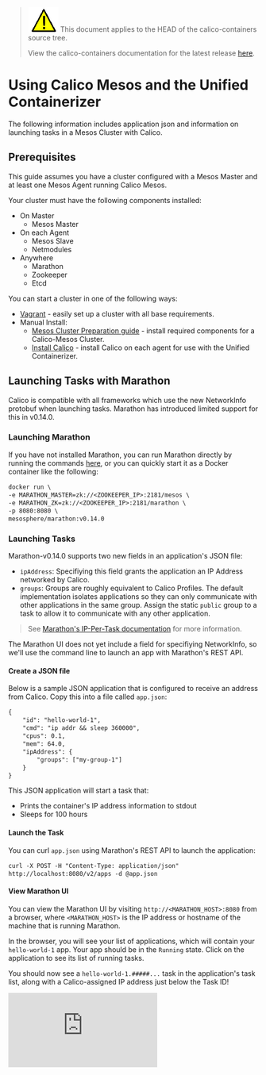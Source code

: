 <!--- master only -->
> ![warning](../images/warning.png) This document applies to the HEAD of the calico-containers source tree.
>
> View the calico-containers documentation for the latest release [here](https://github.com/projectcalico/calico-containers/blob/v0.18.0/README.md).
<!--- else
> You are viewing the calico-containers documentation for release **release**.
<!--- end of master only -->

# Using Calico Mesos and the Unified Containerizer
The following information includes application json and information on launching tasks in a Mesos Cluster with Calico.

## Prerequisites
This guide assumes you have a cluster configured with a Mesos Master and at least
one Mesos Agent running Calico Mesos.

Your cluster must have the following components installed:

- On Master
   	- Mesos Master
- On each Agent
   	- Mesos Slave
   	- Netmodules
- Anywhere
   	- Marathon
    - Zookeeper
    - Etcd

You can start a cluster in one of the following ways:

- [Vagrant](./Vagrant.md) - easily set up a cluster with all base requirements.
- Manual Install:
	- [Mesos Cluster Preparation guide](MesosClusterPreparation.md) - install
	  required components for a Calico-Mesos Cluster.
	- [Install Calico](ManualInstallCalicoUnifiedContainerizer.md) - install Calico
      on each agent for use with the Unified Containerizer.



## Launching Tasks with Marathon
Calico is compatible with all frameworks which use the new NetworkInfo protobuf when
launching tasks. Marathon has introduced limited support for this in v0.14.0.

### Launching Marathon
If you have not installed Marathon, you can run Marathon directly by running
the commands [here](MesosClusterPreparation.md#marathon), or you can quickly
start it as a Docker container like the following:

```
docker run \
-e MARATHON_MASTER=zk://<ZOOKEEPER_IP>:2181/mesos \
-e MARATHON_ZK=zk://<ZOOKEEPER_IP>:2181/marathon \
-p 8080:8080 \
mesosphere/marathon:v0.14.0
```

### Launching Tasks
Marathon-v0.14.0 supports two new fields in an application's JSON file:

- `ipAddress`: Specifiying this field grants the application an IP Address
networked by Calico.
- `groups`: Groups are roughly equivalent to Calico Profiles. The default
implementation isolates applications so they can only communicate with
other applications in the same group. Assign the static `public` group
to a task to allow it to communicate with any other application.
 
> See [Marathon's IP-Per-Task documentation][marathon-ip-per-task-doc] for more information.

The Marathon UI does not yet include a field for specifiying NetworkInfo,
so we'll use the command line to launch an app with Marathon's REST API.

#### Create a JSON file

Below is a sample JSON application that is configured to receive an address
from Calico. Copy this into a file called `app.json`:

```
{
    "id": "hello-world-1",
    "cmd": "ip addr && sleep 360000",
    "cpus": 0.1,
    "mem": 64.0,
    "ipAddress": {
        "groups": ["my-group-1"]
    }
}
```

This JSON application will start a task that:
 - Prints the container's IP address information to stdout
 - Sleeps for 100 hours

#### Launch the Task
You can curl `app.json` using Marathon's REST API to launch
the application:

```
curl -X POST -H "Content-Type: application/json" http://localhost:8080/v2/apps -d @app.json
```

#### View Marathon UI
You can view the Marathon UI by visiting `http://<MARATHON_HOST>:8080`
from a browser, where `<MARATHON_HOST>` is the IP address or hostname
of the machine that is running Marathon.

In the browser, you will see your list of applications, which will contain
your `hello-world-1` app. Your app should be in the `Running` state.
Click on the application to see its list of running tasks.

You should now see a `hello-world-1.#####...` task in the application's
task list, along with a Calico-assigned IP address just below the Task
ID!

[calico-slack]: https://calicousers-slackin.herokuapp.com/
[marathon-ip-per-task-doc]: https://github.com/mesosphere/marathon/blob/v0.14.0/docs/docs/ip-per-task.md
[![Analytics](https://calico-ga-beacon.appspot.com/UA-52125893-3/calico-containers/docs/mesos/UsageGuideUnifiedContainerizer.md?pixel)](https://github.com/igrigorik/ga-beacon)
